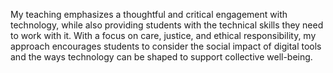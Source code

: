 My teaching emphasizes a thoughtful and critical engagement with technology, while also providing students with the technical skills they need to work with it.
With a focus on care, justice, and ethical responsibility, my approach encourages students to consider the social impact of digital tools and the ways technology can be shaped to support collective well-being.
